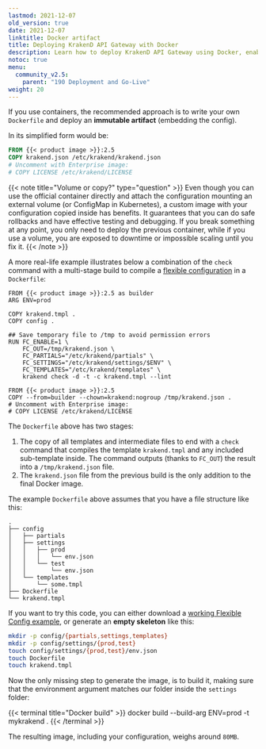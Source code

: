 ```yaml
---
lastmod: 2021-12-07
old_version: true
date: 2021-12-07
linktitle: Docker artifact
title: Deploying KrakenD API Gateway with Docker
description: Learn how to deploy KrakenD API Gateway using Docker, enabling containerized deployments for efficient scaling and management
notoc: true
menu:
  community_v2.5:
    parent: "190 Deployment and Go-Live"
weight: 20
---
```

If you use containers, the recommended approach is to write your own `Dockerfile` and deploy an **immutable artifact** (embedding the config).

In its simplified form would be:
```Dockerfile
FROM {{< product image >}}:2.5
COPY krakend.json /etc/krakend/krakend.json
# Uncomment with Enterprise image:
# COPY LICENSE /etc/krakend/LICENSE
```

{{< note title="Volume or copy?" type="question" >}}
Even though you can use the official container directly and attach the configuration mounting an external volume (or ConfigMap in Kubernetes), a custom image with your configuration copied inside has benefits. It guarantees that you can do safe rollbacks and have effective testing and debugging. If you break something at any point, you only need to deploy the previous container, while if you use a volume, you are exposed to downtime or impossible scaling until you fix it.
{{< /note >}}

A more real-life example illustrates below a combination of the `check` command with a multi-stage build to compile a [flexible configuration](/docs/v2.5/configuration/flexible-config/) in a `Dockerfile`:

```docker
FROM {{< product image >}}:2.5 as builder
ARG ENV=prod

COPY krakend.tmpl .
COPY config .

## Save temporary file to /tmp to avoid permission errors
RUN FC_ENABLE=1 \
    FC_OUT=/tmp/krakend.json \
    FC_PARTIALS="/etc/krakend/partials" \
    FC_SETTINGS="/etc/krakend/settings/$ENV" \
    FC_TEMPLATES="/etc/krakend/templates" \
    krakend check -d -t -c krakend.tmpl --lint

FROM {{< product image >}}:2.5
COPY --from=builder --chown=krakend:nogroup /tmp/krakend.json .
# Uncomment with Enterprise image:
# COPY LICENSE /etc/krakend/LICENSE
```

The `Dockerfile` above has two stages:

1. The copy of all templates and intermediate files to end with a `check` command that compiles the template `krakend.tmpl` and any included sub-template inside. The command outputs (thanks to `FC_OUT`) the result into a `/tmp/krakend.json` file.
2. The `krakend.json` file from the previous build is the only addition to the final Docker image.

The example `Dockerfile` above assumes that you have a file structure like this:

    .
    ├── config
    │   ├── partials
    │   ├── settings
    │   │   ├── prod
    │   │   │   └── env.json
    │   │   └── test
    │   │       └── env.json
    │   └── templates
    │       └── some.tmpl
    ├── Dockerfile
    └── krakend.tmpl

If you want to try this code, you can either download a [working Flexible Config example](https://github.com/krakend/examples/tree/main/3.flexible-configuration), or generate an **empty skeleton** like this:
```bash
mkdir -p config/{partials,settings,templates}
mkdir -p config/settings/{prod,test}
touch config/settings/{prod,test}/env.json
touch Dockerfile
touch krakend.tmpl
```

Now the only missing step to generate the image, is to build it, making sure that the environment argument matches our folder inside the `settings` folder:

{{< terminal title="Docker build" >}}
docker build --build-arg ENV=prod -t mykrakend .
{{< /terminal >}}

The resulting image, including your configuration, weighs around `80MB`.